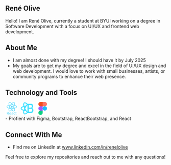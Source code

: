 ## René Olive
Hello! 
I am René Olive, currently a student at BYUI working on a degree in Software Development with a focus on UI/UX and frontend web development. 

## About Me
- I am almost done with my degree! I should have it by July 2025
- My goals are to get my degree and excel in the field of UI/UX design and web development. I would love to work with small businesses, artists, or community programs to enhance their web presence. 

## Technology and Tools
<div>
  <img src="https://github.com/devicons/devicon/blob/master/icons/react/react-original-wordmark.svg" title="React"    alt="React" width="40" height="40"/>&nbsp;
  <img src="https://raw.githubusercontent.com/devicons/devicon/refs/heads/master/icons/reactbootstrap/reactbootstrap-original.svg" title="ReactBootstrap" alt="ReactBootstrap" width="40" height="40"/>&nbsp;
  <img src="https://raw.githubusercontent.com/devicons/devicon/refs/heads/master/icons/figma/figma-original.svg" title="Figma" alt="Figma" width="40" height="40"/>&nbsp;
</div>
- Profient with Figma, Bootstrap, ReactBootstrap, and React

## Connect With Me 
- Find me on LinkedIn at www.linkedin.com/in/renelolive

Feel free to explore my repositories and reach out to me with any questions! 
